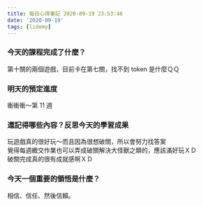 ```yaml
---
title: 每日心得筆記 2020-09-19 23:53:46
date: '2020-09-19'
tags: [lidemy]
---
```


### 今天的課程完成了什麼？

第十關的兩個遊戲，目前卡在第七關，找不到 token 是什麼ＱＱ

### 明天的預定進度

衝衝衝～第 11 週

### 還記得哪些內容？反思今天的學習成果

玩遊戲真的很好玩～而且因為很想破關，所以會努力找答案  
覺得每週繳交作業也可以弄成破關解決大怪獸之類的，應該滿好玩ＸＤ  
破關完成真的很有成就感啊ＸＤ

### 今天一個重要的領悟是什麼？

相信、信任、然後信賴。
